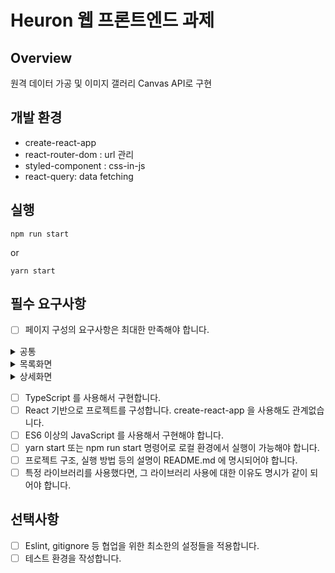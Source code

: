 # Heuron 웹 프론트엔드 과제

## Overview

원격 데이터 가공 및 이미지 갤러리 Canvas API로 구현

## 개발 환경

- create-react-app
- react-router-dom : url 관리
- styled-component : css-in-js
- react-query: data fetching

## 실행

```
npm run start
```

or

```
yarn start
```

## 필수 요구사항

- [ ] 페이지 구성의 요구사항은 최대한 만족해야 합니다.

<details>
<summary>공통</summary>
<div markdown="1">
  <input type="checkbox"/> 모든 페이지 이동은 새 탭이나 새 창이 아닌 페이지 전환입니다.<br />
  <input type="checkbox" /> 모든 페이지는 별도로 URL 이 부여되어야 하며, 브라우저 입력창에 URL 을 직접 입력해도 페이지에 접근이 가능해야 합니다.<br />
  <input type="checkbox" /> API 호출 시 로딩 표시가 나타나야 하며,응답이 완료되었을 때 로딩표시가 사라져야 합니다.<br />
  <input type="checkbox" /> API 호출 실패 등 API 관련 모든 에러는 발생시 예외 처리되며, 사용자의 액션을 방해하지 않아야 합니다.
</div>
</details>

<details>
<summary>목록화면</summary>
<div markdown="1">
  <input type="checkbox" /> Lorem Picsum - API (https://picsum.photos/v2/list)를 활용해서 목록 화면을 구성합니다.<br />
  <input type="checkbox" /> 응답 받은 데이터 목록으로 테이블 화면을 작성하며, 그 중 썸네일 이미지를 테이블에 표시합니다.
</div>
</details>

<details>
<summary>상세화면</summary>
<div markdown="1">
  <input type="checkbox" /> Lorem Picsum - API (https://picsum.photos/v2/list)를 활용해서 상세 화면 – 이미지 갤러리를 구성합니다.
  <input type="checkbox" /> 동일한 API 로 목록 화면과 상세 화면을 구현하기 때문에 적절한 JSON 데이터의 가공이 필요합니다.
  <input type="checkbox" /> 불러온 이미지 목록 중에 Canvas API 를 통해 1 개의 이미지만 표시되게끔 처리합니다.
  <input type="checkbox" /> 마우스 휠 이벤트에 따라 Canvas 에 이미지가 순차적으로 표시되어야 합니다.
  <input type="checkbox" /> 마우스 (왼쪽 클릭 + 드래그) 이벤트 발생 시 이미지 확대/축소가 되어야 합니다.
  <input type="checkbox" /> 마우스 (오른쪽 클릭 + 드래그) 이벤트 발생 시 이미지 회전이 되어야 합니다.
</div>
</details>

- [ ] TypeScript 를 사용해서 구현합니다.
- [ ] React 기반으로 프로젝트를 구성합니다. create-react-app 을 사용해도 관계없습니다.
- [ ] ES6 이상의 JavaScript 를 사용해서 구현해야 합니다.
- [ ] yarn start 또는 npm run start 명령어로 로컬 환경에서 실행이 가능해야 합니다.
- [ ] 프로젝트 구조, 실행 방법 등의 설명이 README.md 에 명시되어야 합니다.
- [ ] 특정 라이브러리를 사용했다면, 그 라이브러리 사용에 대한 이유도 명시가 같이 되어야 합니다.

## 선택사항

- [ ] Eslint, gitignore 등 협업을 위한 최소한의 설정들을 적용합니다.
- [ ] 테스트 환경을 작성합니다.
